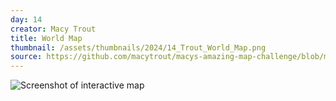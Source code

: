 ```yaml
---
day: 14
creator: Macy Trout
title: World Map
thumbnail: /assets/thumbnails/2024/14_Trout_World_Map.png
source: https://github.com/macytrout/macys-amazing-map-challenge/blob/main/day%2014/World_Map_Day14.ipynb
---
```



![Screenshot of interactive map](assets/thumbnails/14_Trout_World_Map.png)

